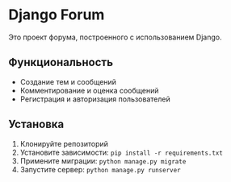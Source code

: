 # Django Forum 

Это проект форума, построенного с использованием Django.

## Функциональность

- Создание тем и сообщений
- Комментирование и оценка сообщений
- Регистрация и авторизация пользователей

## Установка

1. Клонируйте репозиторий
2. Установите зависимости: `pip install -r requirements.txt`
3. Примените миграции: `python manage.py migrate`
4. Запустите сервер: `python manage.py runserver`
